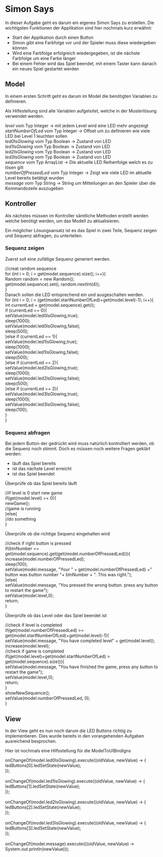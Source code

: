 # Simon Says
In dieser Aufgabe geht es darum ein eigenes Simon Says zu erstellen. Die wichtigsten Funktionen der Applikation sind hier 
nochmals kurz erwähnt:
- Start der Applikation durch einen Button
- Simon gibt eine Farbfolge vor und der Spieler muss diese wiedergeben können
- Wird eine Farbfolge erfolgreich wiedergegeben, ist die nächste Farbfolge um eine Farbe länger
- Bei einem Fehler wird das Spiel beendet, mit einem Taster kann danach ein neues Spiel gestartet werden

## Model
In einem ersten Schritt geht es darum im Model die benötigten Variablen zu definieren.

Als Hilfestellung sind alle Variablen aufgelsitet, welche in der Musterlösung verwendet werden.
<div class="hint">
 <I>level</I> vom Typ Integer -> mit jedem Level wird eine LED mehr angezeigt<br>
 <I>startNumberOfLed</I> vom Typ Integer -> Offset um zu definieren wie viele LED bei Level 1 leuchten sollen<br>
 <I>led0IsGlowing</I> vom Typ Boolean -> Zustand von LED<br>
 <I>led1IsGlowing</I> vom Typ Boolean -> Zustand von LED<br>
 <I>led2IsGlowing</I> vom Typ Boolean -> Zustand von LED<br>
 <I>led3IsGlowing</I> vom Typ Boolean -> Zustand von LED<br>
 <I>sequence</I> vom Typ ArrayList -> Die aktuelle LED Reihenfolge welch es zu lösen gilt<br>
 <I>numberOfPressedLed</I> vom Typ Integer -> Zeigt wie viele LED im aktuelle Level bereits betätigt wurden<br>
 <I>message</I> vom Typ String -> String um Mitteilungen an den Spieler über die Kommandozeile auszugeben<br>
</div>

## Kontroller
Als nächstes müssen im Kontroller sämtliche Methoden erstellt werden welche benötigt werden, um das Modell zu aktualisieren.

Ein möglicher Lösungsansatz ist es das Spiel in zwei Teile, Sequenz zeigen und Sequenz abfragen, zu unterteilen. 

### Sequenz zeigen
Zuerst soll eine zufällige Sequenz generiert werden.
<div class="hint">
//creat random sequence<br>
for (int i = 0; i < get(model.sequence).size(); i++){<br>
    Random random = new Random();<br>
    get(model.sequence).set(i, random.nextInt(4));<br>
}<br>
</div>
Danach sollen die LED entsprechend ein und ausgeschalten werden.

 <div class="hint">
   for (int i = 0; i < (get(model.startNumberOfLed)+get(model.level)-1); i++){<br>
            int currentLed = get(model.sequence).get(i);<br>
            if (currentLed == 0){<br>
                setValue(model.led0IsGlowing,true);<br>
                sleep(1000);<br>
                setValue(model.led0IsGlowing,false);<br>
                sleep(500);<br>
            }else if (currentLed == 1){<br>
                setValue(model.led1IsGlowing,true);<br>
                sleep(1000);<br>
                setValue(model.led1IsGlowing,false);<br>
                sleep(500);<br>
            }else if (currentLed == 2){<br>
                setValue(model.led2IsGlowing,true);<br>
                sleep(1000);<br>
                setValue(model.led2IsGlowing,false);<br>
                sleep(500);<br>
            }else if (currentLed == 3){<br>
                setValue(model.led3IsGlowing,true);<br>
                sleep(1000);<br>
                setValue(model.led3IsGlowing,false);<br>
                sleep(100);<br>
            }<br>
        }<br>
 </div>

### Sequenz abfragen
Bei jedem Button der gedrückt wird muss natürlich kontrolliert werden, ob die Sequenz noch stimmt. Doch es müssen noch weitere
Fragen geklärt werden:
- läuft das Spiel bereits
- ist das nächste Level erreicht
- ist das Spiel beendet

Überprüfe ob das Spiel bereits läuft
<div class="hint">
//if level is 0 start new game<br>
if(get(model.level) == 0){<br>
    newGame();<br>
//game is running<br>
}else{<br>
    //do something<br>
}<br>
</div>

Überprüfe ob die richtige Sequenz eingehalten wird

<div class="hint">
//check if right button is pressed<br>
if(btnNumber == get(model.sequence).get(get(model.numberOfPressedLed))){<br>
    increase(model.numberOfPressedLed);<br>
    sleep(100);<br>
    setValue(model.message, "Your " + get(model.numberOfPressedLed) +" button was button number "+ btnNumber + ". This was right.");<br>
}else{<br>
    setValue(model.message, "You pressed the wrong button. press any button to restart the game");<br>
    setValue(model.level,0);<br>
    return;<br>
}<br>
</div>

Überprüfe ob das Level oder das Spiel beendet ist
<div class="hint">
//check if level is completed<br>
if(get(model.numberOfPressedLed) >= get(model.startNumberOfLed)+get(model.level)-1){<br>
    setValue(model.message, "You have completed level" + get(model.level));<br>
    increase(model.level);<br>
    //check if game is completed<br>
    if(get(model.level)+get(model.startNumberOfLed) > get(model.sequence).size()){<br>
        setValue(model.message, "You have finished the game, press any button to restart the game");<br>
        setValue(model.level,0);<br>
        return;<br>
    }<br>
    showNewSequence();<br>
    setValue(model.numberOfPressedLed, 0);<br>
}<br>
</div>

## View
In der View geht es nun noch darum die LED Buttons richtig zu implementieren. Dies wurde bereits in den vorangehenden 
Aufgaben ausreichend besprochen.

Hier ist nochmals eine Hilfsstellung für die ModelToUIBindigns
<div class="hint">
onChangeOf(model.led0IsGlowing).execute((oldValue, newValue) -> {<br>
    ledButtons[0].ledSetState(newValue);<br>
});<br>
<br>
onChangeOf(model.led1IsGlowing).execute((oldValue, newValue) -> {<br>
    ledButtons[1].ledSetState(newValue);<br>
});<br>
<br>
onChangeOf(model.led2IsGlowing).execute((oldValue, newValue) -> {<br>
    ledButtons[2].ledSetState(newValue);<br>
});<br>
<br>
onChangeOf(model.led3IsGlowing).execute((oldValue, newValue) -> {<br>
    ledButtons[3].ledSetState(newValue);<br>
});<br>
<br>
onChangeOf(model.message).execute(((oldValue, newValue) -> System.out.println(newValue)));<br>
</div>
